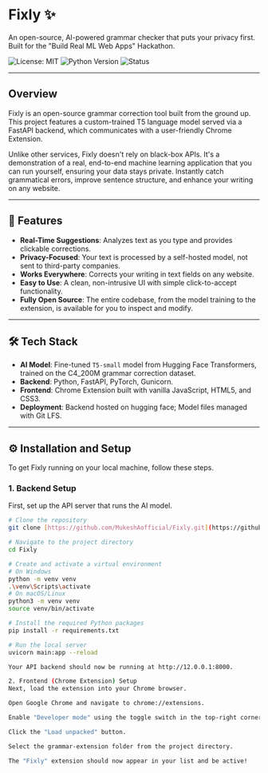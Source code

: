 # Fixly ✨

An open-source, AI-powered grammar checker that puts your privacy first. Built for the "Build Real ML Web Apps" Hackathon.

![License: MIT](https://img.shields.io/badge/License-MIT-yellow.svg)
![Python Version](https://img.shields.io/badge/python-3.11+-blue.svg)
![Status](https://img.shields.io/badge/status-deployed-success.svg)

---

## Overview

Fixly is an open-source grammar correction tool built from the ground up. This project features a custom-trained T5 language model served via a FastAPI backend, which communicates with a user-friendly Chrome Extension.

Unlike other services, Fixly doesn't rely on black-box APIs. It's a demonstration of a real, end-to-end machine learning application that you can run yourself, ensuring your data stays private. Instantly catch grammatical errors, improve sentence structure, and enhance your writing on any website.


---

## 🚀 Features

* **Real-Time Suggestions**: Analyzes text as you type and provides clickable corrections.
* **Privacy-Focused**: Your text is processed by a self-hosted model, not sent to third-party companies.
* **Works Everywhere**: Corrects your writing in text fields on any website.
* **Easy to Use**: A clean, non-intrusive UI with simple click-to-accept functionality.
* **Fully Open Source**: The entire codebase, from the model training to the extension, is available for you to inspect and modify.

---

## 🛠️ Tech Stack

* **AI Model**: Fine-tuned `T5-small` model from Hugging Face Transformers, trained on the C4_200M grammar correction dataset.
* **Backend**: Python, FastAPI, PyTorch, Gunicorn.
* **Frontend**: Chrome Extension built with vanilla JavaScript, HTML5, and CSS3.
* **Deployment**: Backend hosted on hugging face; Model files managed with Git LFS.

---

## ⚙️ Installation and Setup

To get Fixly running on your local machine, follow these steps.


### 1. Backend Setup

First, set up the API server that runs the AI model.

```bash
# Clone the repository
git clone [https://github.com/MukeshAofficial/Fixly.git](https://github.com/MukeshAofficial/Fixly.git)

# Navigate to the project directory
cd Fixly

# Create and activate a virtual environment
# On Windows
python -m venv venv
.\venv\Scripts\activate
# On macOS/Linux
python3 -m venv venv
source venv/bin/activate

# Install the required Python packages
pip install -r requirements.txt

# Run the local server
uvicorn main:app --reload

Your API backend should now be running at http://12.0.0.1:8000.

2. Frontend (Chrome Extension) Setup
Next, load the extension into your Chrome browser.

Open Google Chrome and navigate to chrome://extensions.

Enable "Developer mode" using the toggle switch in the top-right corner.

Click the "Load unpacked" button.

Select the grammar-extension folder from the project directory.

The "Fixly" extension should now appear in your list and be active!
